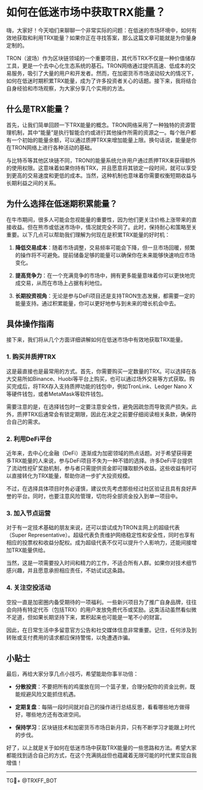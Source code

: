 # 如何在低迷市场中获取TRX能量？

嗨，大家好！今天咱们来聊聊一个非常实际的问题：在低迷的市场环境中，如何有效地获取和利用TRX能量？如果你正在寻找答案，那么这篇文章可能就是为你量身定制的。

TRON（波场）作为区块链领域的一个重要项目，其代币TRX不仅是一种价值储存工具，更是一个去中心化生态系统的基石。TRON网络通过提供高速、低成本的交易服务，吸引了大量的用户和开发者。然而，在加密货币市场波动较大的情况下，如何在低迷时期积累TRX能量，成为了许多投资者关心的话题。接下来，我将结合自身经验和市场观察，为大家分享几个实用的方法。

## 什么是TRX能量？

首先，让我们简单回顾一下TRX能量的概念。TRON网络采用了一种独特的资源管理机制，其中“能量”是执行智能合约或进行其他操作所需的资源之一。每个账户都有一个初始的能量余额，可以通过质押TRX来增加能量上限。换句话说，能量是你在TRON网络上进行各种活动的基础。

与比特币等其他区块链不同，TRON的能量系统允许用户通过质押TRX来获得额外的使用权限。这意味着如果你持有TRX，并且愿意将其锁定一段时间，就可以享受到更高的交易速度和更低的成本。当然，这种机制也意味着你需要权衡短期收益与长期利益之间的关系。

## 为什么选择在低迷期积累能量？

在牛市期间，很多人可能会忽视能量的重要性，因为他们更关注价格上涨带来的直接收益。但在熊市或低迷市场中，情况就完全不同了。此时，保持耐心和策略至关重要。以下几点可以帮助我们理解为何现在是积累TRX能量的好时机：

1. **降低交易成本**：随着市场调整，交易频率可能会下降，但一旦市场回暖，频繁的操作将不可避免。提前储备足够的能量可以确保你在未来能够快速响应市场变化。
   
2. **提高竞争力**：在一个充满竞争的市场中，拥有更多能量意味着你可以更快地完成交易，从而在市场上占据有利地位。
   
3. **长期投资视角**：无论是参与DeFi项目还是支持TRON生态发展，都需要一定的能量支持。通过积累能量，你可以更好地参与到未来的增长机会中去。

## 具体操作指南

接下来，我们将从几个方面详细讲解如何在低迷市场中有效地获取TRX能量。

### 1. 购买并质押TRX

这是最直接也是最常用的方式。首先，你需要购买一定数量的TRX。可以选择在各大交易所如Binance、Huobi等平台上购买，也可以通过场外交易等方式获取。购买完成后，将TRX存入支持质押功能的钱包中，例如TronLink、Ledger Nano X等硬件钱包，或者MetaMask等软件钱包。

需要注意的是，在选择钱包时一定要注意安全性，避免因疏忽而导致资产损失。此外，质押TRX后通常会有锁定期限，因此在决定之前要仔细阅读相关条款，确保符合自己的需求。

### 2. 利用DeFi平台

近年来，去中心化金融（DeFi）逐渐成为加密领域的热点话题。对于希望获得更多TRX能量的人来说，参与DeFi项目不失为一种不错的选择。许多DeFi平台提供了流动性挖矿奖励机制，参与者只需提供资金即可赚取额外收益。这些收益有时可以直接转化为TRX能量，帮助你进一步扩大投资规模。

不过，在选择具体项目时务必谨慎，建议优先考虑那些经过社区验证且具有良好声誉的平台。同时，也要注意风险管理，切勿将全部资金投入到单一项目中。

### 3. 加入节点运营

对于有一定技术基础的朋友来说，还可以尝试成为TRON主网上的超级代表（Super Representative）。超级代表负责维护网络稳定性和安全性，同时也享有相应的投票权和收益分配权。成为超级代表不仅可以提升个人影响力，还能间接增加TRX能量供给。

当然，这是一项需要投入时间和精力的工作，不适合所有人群。如果你对技术细节感兴趣，并且愿意承担相应责任，不妨试试这条路。

### 4. 关注空投活动

空投一直是加密圈内备受期待的一项福利。一些新兴项目为了推广自身品牌，往往会向持有特定代币（包括TRX）的用户发放免费代币或奖励。这类活动虽然看似微不足道，但如果长期坚持下来，累积起来也可能是一笔不小的财富。

因此，在日常生活中多留意官方公告和社交媒体信息非常重要。记住，任何涉及到转账或支付费用的请求都应保持警惕，以免遭遇诈骗。

## 小贴士

最后，再给大家分享几点小技巧，希望能助你事半功倍：

- **分散投资**：不要把所有的鸡蛋放在同一个篮子里，合理分配你的资金比例，既能规避风险又能抓住机遇。
  
- **定期复盘**：每隔一段时间就对自己的操作进行总结反思，看看哪些地方做得好，哪些地方还有改进空间。
  
- **保持学习**：区块链技术和加密货币市场日新月异，只有不断学习才能跟上时代的步伐。

好了，以上就是关于如何在低迷市场中获取TRX能量的一些思路和方法。希望大家都能找到适合自己的方式，在这个充满挑战但也蕴藏着无限可能的时代里实现自我增值！

---

TG💪+ @TRXFF_BOT